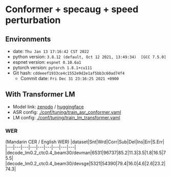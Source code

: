 # Conformer + specaug + speed perturbation
## Environments
 - date: `Thu Jan 13 17:16:42 CST 2022`
 - python version: `3.8.12 (default, Oct 12 2021, 13:49:34)  [GCC 7.5.0]`
 - espnet version: `espnet 0.10.6a1`
 - pytorch version: `pytorch 1.8.1+cu111`
 - Git hash: `cddeeef1933ce4c1552e9d2e1af5bb3c60ad74f4`
   - Commit date: `Fri Dec 31 23:16:25 2021 +0900`

## With Transformer LM
 - Model link: [zenodo](https://zenodo.org/record/5845307) / [huggingface](https://huggingface.co/espnet/vectominist_seame_asr_conformer_bpe5626)
 - ASR config: [./conf/tuning/train_asr_conformer.yaml](./conf/tuning/train_asr_conformer.yaml)
 - LM config: [./conf/tuning/train_lm_transformer.yaml](./conf/tuning/train_lm_transformer.yaml)
 
### WER
 (Mandarin CER / English WER)
 |dataset|Snt|Wrd|Corr|Sub|Del|Ins|Err|S.Err|
 |---|---|---|---|---|---|---|---|---|
 |decode_lm0.2_ctc0.4_beam30/devman|6531|96737|85.2|11.3|3.5|1.8|16.5|75.5|
 |decode_lm0.2_ctc0.4_beam30/devsge|5321|54390|79.4|16.0|4.6|2.6|23.2|74.3|

